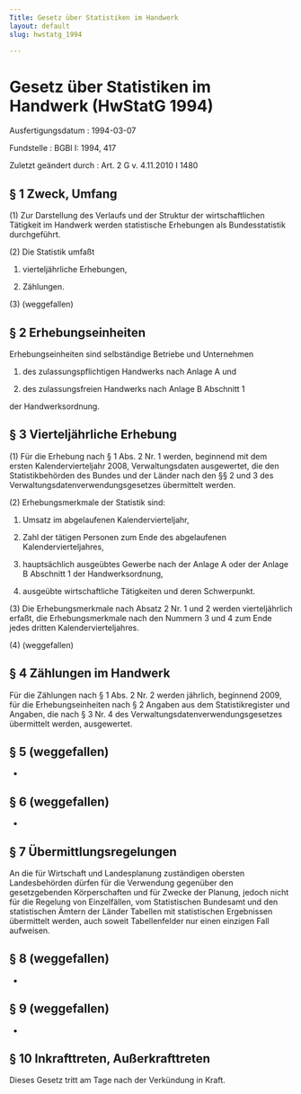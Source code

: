 ```yaml
---
Title: Gesetz über Statistiken im Handwerk
layout: default
slug: hwstatg_1994

---
```


# Gesetz über Statistiken im Handwerk (HwStatG 1994)

Ausfertigungsdatum
:   1994-03-07

Fundstelle
:   BGBl I: 1994, 417

Zuletzt geändert durch
:   Art. 2 G v. 4.11.2010 I 1480


## § 1 Zweck, Umfang

(1) Zur Darstellung des Verlaufs und der Struktur der wirtschaftlichen
Tätigkeit im Handwerk werden statistische Erhebungen als
Bundesstatistik durchgeführt.

(2) Die Statistik umfaßt

1.  vierteljährliche Erhebungen,


2.  Zählungen.



(3) (weggefallen)


## § 2 Erhebungseinheiten

Erhebungseinheiten sind selbständige Betriebe und Unternehmen

1.  des zulassungspflichtigen Handwerks nach Anlage A und


2.  des zulassungsfreien Handwerks nach Anlage B Abschnitt 1



der Handwerksordnung.


## § 3 Vierteljährliche Erhebung

(1) Für die Erhebung nach § 1 Abs. 2 Nr. 1 werden, beginnend mit dem
ersten Kalendervierteljahr 2008, Verwaltungsdaten ausgewertet, die den
Statistikbehörden des Bundes und der Länder nach den §§ 2 und 3 des
Verwaltungsdatenverwendungsgesetzes übermittelt werden.

(2) Erhebungsmerkmale der Statistik sind:

1.  Umsatz im abgelaufenen Kalendervierteljahr,


2.  Zahl der tätigen Personen zum Ende des abgelaufenen
    Kalendervierteljahres,


3.  hauptsächlich ausgeübtes Gewerbe nach der Anlage A oder der Anlage B
    Abschnitt 1 der Handwerksordnung,


4.  ausgeübte wirtschaftliche Tätigkeiten und deren Schwerpunkt.




(3) Die Erhebungsmerkmale nach Absatz 2 Nr. 1 und 2 werden
vierteljährlich erfaßt, die Erhebungsmerkmale nach den Nummern 3 und 4
zum Ende jedes dritten Kalendervierteljahres.

(4) (weggefallen)


## § 4 Zählungen im Handwerk

Für die Zählungen nach § 1 Abs. 2 Nr. 2 werden jährlich, beginnend
2009, für die Erhebungseinheiten nach § 2 Angaben aus dem
Statistikregister und Angaben, die nach § 3 Nr. 4 des
Verwaltungsdatenverwendungsgesetzes übermittelt werden, ausgewertet.


## § 5 (weggefallen)

-


## § 6 (weggefallen)

-


## § 7 Übermittlungsregelungen

An die für Wirtschaft und Landesplanung zuständigen obersten
Landesbehörden dürfen für die Verwendung gegenüber den gesetzgebenden
Körperschaften und für Zwecke der Planung, jedoch nicht für die
Regelung von Einzelfällen, vom Statistischen Bundesamt und den
statistischen Ämtern der Länder Tabellen mit statistischen Ergebnissen
übermittelt werden, auch soweit Tabellenfelder nur einen einzigen Fall
aufweisen.


## § 8 (weggefallen)

-


## § 9 (weggefallen)

-


## § 10 Inkrafttreten, Außerkrafttreten

Dieses Gesetz tritt am Tage nach der Verkündung in Kraft.

